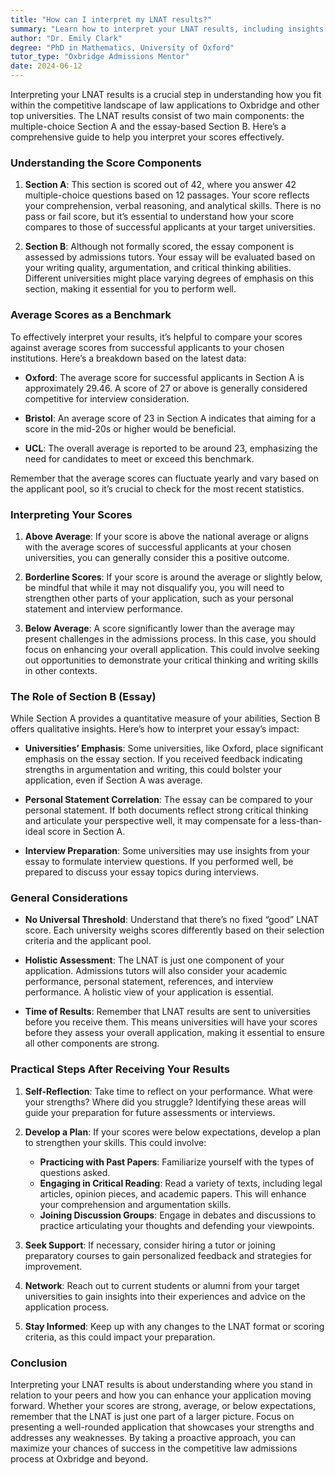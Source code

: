 ```yaml
---
title: "How can I interpret my LNAT results?"
summary: "Learn how to interpret your LNAT results, including insights on Section A and B scores, to enhance your law application strategy."
author: "Dr. Emily Clark"
degree: "PhD in Mathematics, University of Oxford"
tutor_type: "Oxbridge Admissions Mentor"
date: 2024-06-12
---
```


Interpreting your LNAT results is a crucial step in understanding how you fit within the competitive landscape of law applications to Oxbridge and other top universities. The LNAT results consist of two main components: the multiple-choice Section A and the essay-based Section B. Here’s a comprehensive guide to help you interpret your scores effectively.

### Understanding the Score Components

1. **Section A**: This section is scored out of 42, where you answer 42 multiple-choice questions based on 12 passages. Your score reflects your comprehension, verbal reasoning, and analytical skills. There is no pass or fail score, but it’s essential to understand how your score compares to those of successful applicants at your target universities.

2. **Section B**: Although not formally scored, the essay component is assessed by admissions tutors. Your essay will be evaluated based on your writing quality, argumentation, and critical thinking abilities. Different universities might place varying degrees of emphasis on this section, making it essential for you to perform well.

### Average Scores as a Benchmark

To effectively interpret your results, it’s helpful to compare your scores against average scores from successful applicants to your chosen institutions. Here’s a breakdown based on the latest data:

- **Oxford**: The average score for successful applicants in Section A is approximately 29.46. A score of 27 or above is generally considered competitive for interview consideration.
  
- **Bristol**: An average score of 23 in Section A indicates that aiming for a score in the mid-20s or higher would be beneficial.

- **UCL**: The overall average is reported to be around 23, emphasizing the need for candidates to meet or exceed this benchmark.

Remember that the average scores can fluctuate yearly and vary based on the applicant pool, so it’s crucial to check for the most recent statistics.

### Interpreting Your Scores

1. **Above Average**: If your score is above the national average or aligns with the average scores of successful applicants at your chosen universities, you can generally consider this a positive outcome.

2. **Borderline Scores**: If your score is around the average or slightly below, be mindful that while it may not disqualify you, you will need to strengthen other parts of your application, such as your personal statement and interview performance.

3. **Below Average**: A score significantly lower than the average may present challenges in the admissions process. In this case, you should focus on enhancing your overall application. This could involve seeking out opportunities to demonstrate your critical thinking and writing skills in other contexts.

### The Role of Section B (Essay)

While Section A provides a quantitative measure of your abilities, Section B offers qualitative insights. Here’s how to interpret your essay’s impact:

- **Universities’ Emphasis**: Some universities, like Oxford, place significant emphasis on the essay section. If you received feedback indicating strengths in argumentation and writing, this could bolster your application, even if Section A was average.
  
- **Personal Statement Correlation**: The essay can be compared to your personal statement. If both documents reflect strong critical thinking and articulate your perspective well, it may compensate for a less-than-ideal score in Section A.

- **Interview Preparation**: Some universities may use insights from your essay to formulate interview questions. If you performed well, be prepared to discuss your essay topics during interviews.

### General Considerations

- **No Universal Threshold**: Understand that there’s no fixed “good” LNAT score. Each university weighs scores differently based on their selection criteria and the applicant pool.

- **Holistic Assessment**: The LNAT is just one component of your application. Admissions tutors will also consider your academic performance, personal statement, references, and interview performance. A holistic view of your application is essential.

- **Time of Results**: Remember that LNAT results are sent to universities before you receive them. This means universities will have your scores before they assess your overall application, making it essential to ensure all other components are strong.

### Practical Steps After Receiving Your Results

1. **Self-Reflection**: Take time to reflect on your performance. What were your strengths? Where did you struggle? Identifying these areas will guide your preparation for future assessments or interviews.

2. **Develop a Plan**: If your scores were below expectations, develop a plan to strengthen your skills. This could involve:
   - **Practicing with Past Papers**: Familiarize yourself with the types of questions asked.
   - **Engaging in Critical Reading**: Read a variety of texts, including legal articles, opinion pieces, and academic papers. This will enhance your comprehension and argumentation skills.
   - **Joining Discussion Groups**: Engage in debates and discussions to practice articulating your thoughts and defending your viewpoints.

3. **Seek Support**: If necessary, consider hiring a tutor or joining preparatory courses to gain personalized feedback and strategies for improvement.

4. **Network**: Reach out to current students or alumni from your target universities to gain insights into their experiences and advice on the application process.

5. **Stay Informed**: Keep up with any changes to the LNAT format or scoring criteria, as this could impact your preparation.

### Conclusion

Interpreting your LNAT results is about understanding where you stand in relation to your peers and how you can enhance your application moving forward. Whether your scores are strong, average, or below expectations, remember that the LNAT is just one part of a larger picture. Focus on presenting a well-rounded application that showcases your strengths and addresses any weaknesses. By taking a proactive approach, you can maximize your chances of success in the competitive law admissions process at Oxbridge and beyond.
    